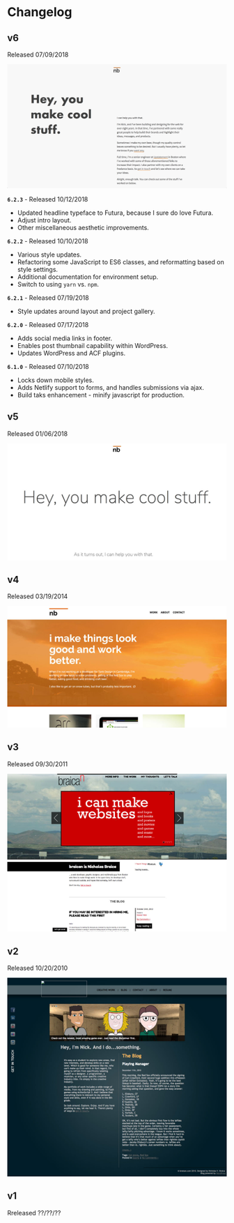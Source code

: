 # Changelog

## v6

Released 07/09/2018

![v6](assets/braican.com-v6.2.3.png?raw=true)

**`6.2.3`** - Released 10/12/2018

* Updated headline typeface to Futura, because I sure do love Futura.
* Adjust intro layout.
* Other miscellaneous aesthetic improvements.

**`6.2.2`** - Released 10/10/2018

* Various style updates.
* Refactoring some JavaScript to ES6 classes, and reformatting based on style settings.
* Additional documentation for environment setup.
* Switch to using `yarn` vs. `npm`.

**`6.2.1`** - Released 07/19/2018

* Style updates around layout and project gallery.

**`6.2.0`** - Released 07/17/2018

* Adds social media links in footer.
* Enables post thumbnail capability within WordPress.
* Updates WordPress and ACF plugins.

**`6.1.0`** - Released 07/10/2018

* Locks down mobile styles.
* Adds Netlify support to forms, and handles submissions via ajax.
* Build taks enhancement - minify javascript for production.



## v5
Released 01/06/2018

![v5](assets/braican.com-v5.jpg?raw=true)


## v4
Released 03/19/2014

![v4](assets/braican.com-v4.jpg?raw=true)


## v3
Released 09/30/2011

![v3](assets/braican.com-v3.jpg?raw=true)


## v2
Released 10/20/2010

![v2](assets/braican.com-v2.jpg?raw=true)

## v1

Rreleased ??/??/??

